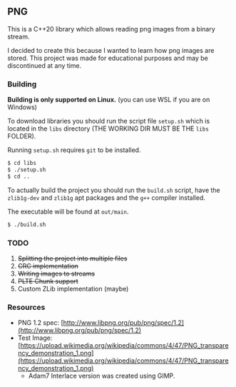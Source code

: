 ## PNG

This is a C++20 library which allows reading png images from a binary stream.

I decided to create this because I wanted to learn how png images are stored.
This project was made for educational purposes and may be discontinued at any time.

### Building

**Building is only supported on Linux.** (you can use WSL if you are on Windows)

To download libraries you should run the script file `setup.sh` which is located in the `libs` directory
(THE WORKING DIR MUST BE THE `libs` FOLDER).

Running `setup.sh` requires `git` to be installed.

```sh
$ cd libs
$ ./setup.sh
$ cd ..
```

To actually build the project you should run the `build.sh` script, have the `zlib1g-dev` and `zlib1g` apt packages and the `g++` compiler
installed.

The executable will be found at `out/main`.

```sh
$ ./build.sh
```

### TODO

1. ~~Splitting the project into multiple files~~
2. ~~CRC implementation~~
3. ~~Writing images to streams~~
4. ~~PLTE Chunk support~~
5. Custom ZLib implementation (maybe)

### Resources

- PNG 1.2 spec: [http://www.libpng.org/pub/png/spec/1.2](http://www.libpng.org/pub/png/spec/1.2)
- Test Image: [https://upload.wikimedia.org/wikipedia/commons/4/47/PNG_transparency_demonstration_1.png](https://upload.wikimedia.org/wikipedia/commons/4/47/PNG_transparency_demonstration_1.png)
  - Adam7 Interlace version was created using GIMP.
